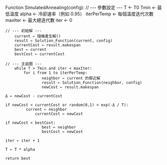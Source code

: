 Function SimulatedAnnealing(config):
    	// --- 參數設定 ---
    	T ← T0
    	Tmin ← 最低溫度
    	alpha ← 冷卻速率（例如 0.95）
    	iterPerTemp ← 每個溫度迭代次數
   	 maxIter ← 最大總迭代數
    	iter ← 0

    // --- 初始解 ---
    	current ← 隨機產生解()
    	result ← Solution_Function(current, config)
    	currentCost ← result.makespan
    	best ← current
    	bestCost ← currentCost

    // --- 主迴圈 ---
    	while T > Tmin and iter < maxIter:
        	for i from 1 to iterPerTemp:
            		neighbor ← current 的鄰近解
            		result ← Solution_Function(neighbor, config)
            		newCost ← result.makespan

    Δ ← newCost - currentCost

    if newCost < currentCost or random(0,1) < exp(-Δ / T):
        	 current ← neighbor
               	 currentCost ← newCost

    if newCost < bestCost:
                    best ← neighbor
                    bestCost ← newCost

    iter ← iter + 1

    T ← T * alpha

    return best
